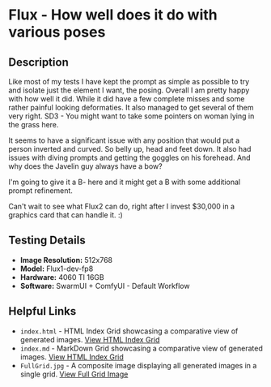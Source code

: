 # Flux - How well does it do with various poses

## Description

Like most of my tests I have kept the prompt as simple as possible to try and isolate just the element I want, the posing.  Overall I am pretty happy with how well it did.  While it did have a few complete misses and some rather painful looking deformaties.  It also managed to get several of them very right.  SD3 - You might want to take some pointers on woman lying in the grass here.

It seems to have a significant issue with any position that would put a person inverted and curved.  So belly up, head and feet down.  It also had issues with diving prompts and getting the goggles on his forehead.  And why does the Javelin guy always have a bow?

I'm going to give it a B- here and it might get a B with some additional prompt refinement.

Can't wait to see what Flux2 can do, right after I invest $30,000 in a graphics card that can handle it. :)


## Testing Details

- **Image Resolution:** 512x768
- **Model:** Flux1-dev-fp8
- **Hardware:** 4060 TI 16GB
- **Software:** SwarmUI + ComfyUI - Default Workflow

## Helpful Links

- `index.html` - HTML Index Grid showcasing a comparative view of generated images. [View HTML Index Grid](./index.html)
- `index.md` - MarkDown Grid showcasing a comparative view of generated images. [View HTML Index Grid](./index.md)
- `FullGrid.jpg` - A composite image displaying all generated images in a single grid. [View Full Grid Image](./FullGrid.jpg)

